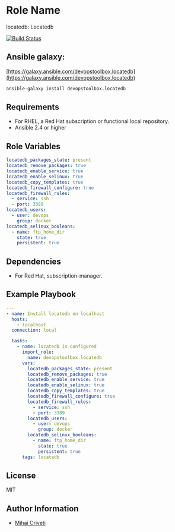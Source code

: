 Role Name
=========

locatedb: Locatedb

[![Build Status](https://travis-ci.org/cmihai-ansible/locatedb.svg?branch=master)](https://travis-ci.org/cmihai-ansible/locatedb)

Ansible galaxy:
---------------

[https://galaxy.ansible.com/devopstoolbox.locatedb](https://galaxy.ansible.com/devopstoolbox.locatedb)

```bash
ansible-galaxy install devopstoolbox.locatedb
```

Requirements
------------

- For RHEL, a Red Hat subscription or functional local repository.
- Ansible 2.4 or higher

Role Variables
--------------

```yaml
locatedb_packages_state: present
locatedb_remove_packages: true
locatedb_enable_service: true
locatedb_enable_selinux: true
locatedb_copy_templates: true
locatedb_firewall_configure: true
locatedb_firewall_rules:
  - service: ssh
  - port: 3389
locatedb_users:
  - user: devops
    group: docker
locatedb_selinux_booleans:
  - name: ftp_home_dir
    state: true
    persistent: true
```

Dependencies
------------

- For Red Hat, subscription-manager.

Example Playbook
----------------

```yaml
---
- name: Install locatedb on localhost
  hosts:
    - localhost
  connection: local

  tasks:
    - name: locatedb is configured
      import_role:
        name: devopstoolbox.locatedb
      vars:
        locatedb_packages_state: present
        locatedb_remove_packages: true
        locatedb_enable_service: true
        locatedb_enable_selinux: true
        locatedb_copy_templates: true
        locatedb_firewall_configure: true
        locatedb_firewall_rules:
          - service: ssh
          - port: 3389
        locatedb_users:
          - user: devops
            group: docker
        locatedb_selinux_booleans:
          - name: ftp_home_dir
            state: true
            persistent: true
      tags: locatedb
```

License
-------

MIT

Author Information
------------------

- [Mihai Criveti](https://www.linkedin.com/in/devopstoolbox.)
